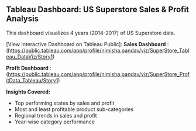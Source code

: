 ## Tableau Dashboard: US Superstore Sales & Profit Analysis

This dashboard visualizes 4 years (2014-2017) of US Superstore data.

[View Interactive Dashboard on Tableau Public]:
**Sales Dashboard**  :
(https://public.tableau.com/app/profile/nimisha.pandav/viz/SuperStore_Tableau_DataViz/Story1)

**Profit Dashboard** :
(https://public.tableau.com/app/profile/nimisha.pandav/viz/SuperStore_ProfitData_Tableau/Story1)

**Insights Covered:**
- Top performing states by sales and profit
- Most and least profitable product sub-categories
- Regional trends in sales and profit
- Year-wise category performance
